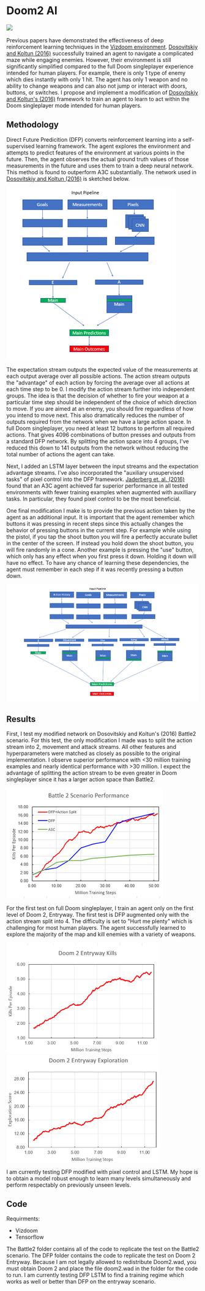 # Doom2 AI

<img src="/illustrations/entryway.gif" width="400">


Previous papers have demonstrated the effectiveness of deep reinforcement learning techniques in the [Vizdoom environment](http://vizdoom.cs.put.edu.pl/). [Dosovitskiy and Koltun (2016)](https://arxiv.org/pdf/1611.01779.pdf)
successfully trained an agent to navigate a complicated maze while engaging enemies. However, their environment is still significantly simplified compared to the full Doom singleplayer experience
intended for human players. For example, there is only 1 type of enemy which dies instantly with only 1 hit. The agent has only 1 weapon and no ability to change weapons and can also not jump
or interact with doors, buttons, or switches. I propose and implement a modification of [Dosovitskiy and Koltun's (2016)](https://arxiv.org/pdf/1611.01779.pdf) framework to train an agent to learn to act
within the Doom singleplayer mode intended for human players.

## Methodology

Direct Future Predicition (DFP) converts reinforcement learning into a self-supervised learning framework. The agent explores the environment and attempts to predict features of the environment at
various points in the future. Then, the agent observes the actual ground truth values of those measurements in the future and uses them to train a deep neural network. This method is found to
outperform A3C substantially. The network used in [Dosovitskiy and Koltun (2016)](https://arxiv.org/pdf/1611.01779.pdf) is sketched below. 

![Base DFP Network](/illustrations/base_dfp.PNG)

The expectation stream outputs the expected value of the measurements at each output average over all possible actions. The action stream outputs the "advantage" of each action by forcing the
average over all actions at each time step to be 0. I modify the action stream further into independent groups. The idea is that the decision of whether to fire
your weapon at a particular time step should be independent of the choice of which direction to move. If you are aimed at an enemy, you should fire reguardless of how you intend to move next. 
This also dramatically reduces the number of outputs required from the network when we have a large action space. In full Doom singleplayer, you need at least 12 buttons to perform all required
actions. That gives 4096 combinations of button presses and outputs from a standard DFP network. By splitting the action space into 4 groups, I've reduced this down to 141 outputs from the network
without reducing the total number of actions the agent can take.

Next, I added an LSTM layer between the input streams and the expectation advantage streams. I've also incorporated the "auxiliary unsupervised tasks" of pixel control into the DFP framework. 
[Jaderberg et. al. (2016)](https://arxiv.org/pdf/1611.05397.pdf) found that an A3C agent achieved far superior performance in all tested environments with fewer training examples when augmented 
with auxilliary tasks. In particular, they found pixel control to be the most beneficial. 

One final modification I make is to provide the previous action taken by the agent as an additional input. It is important that the agent remember which buttons it was pressing in recent steps since
this actually changes the behavior of pressing buttons in the current step. For example while using the pistol, if you tap the shoot button you will fire a perfectly accurate bullet in the center of the screen.
If instead you hold down the shoot button, you will fire randomly in a cone. Another example is pressing the "use" button, which only has any effect when you first press it down. Holding it down will have no effect. 
To have any chance of learning these dependencies, the agent must remember in each step if it was recently pressing a button down.

![Modified DFP Network](/illustrations/modified_dfp.PNG)

## Results

First, I test my modified network on Dosovitskiy and Koltun's (2016) Battle2 scenario. For this test, the only modification I made was to split the action stream into 2, movement and attack streams. All other
features and hyperparameters were matched as closely as possible to the original implementation. I observe superior performance with <30 million training examples and nearly identical performance with >30 million. I expect the advantage of splitting the action stream to be even greater in Doom singleplayer since it has a larger action space than Battle2.

![Battle2 Performance](/illustrations/battle.png)

For the first test on full Doom singleplayer, I train an agent only on the first level of Doom 2, Entryway. The first test is DFP augmented only with the action stream split into 4. The difficulty is set to "Hurt me plenty" which is challenging for most human players.
The agent successfully learned to explore the majority of the map and kill enemies with a variety of weapons. 

<img src="/illustrations/entrywaykills.PNG" width="400">
<img src="/illustrations/entrywayexplored.PNG" width="400">



I am currently testing DFP modified with pixel control and LSTM. My hope is to obtain a model robust enough to learn many levels simultaneously and perform respectably on previously unseen levels.

## Code

Requirments:
- Vizdoom
- Tensorflow

The Battle2 folder contains all of the code to replicate the test on the Battle2 scenario. The DFP folder contains the code to replicate the test on Doom 2 Entryway. Because I am not legally allowed to redistribute
Doom2.wad, you must obtain Doom 2 and place the file doom2.wad in the folder for the code to run. I am currently testing DFP LSTM to find a training regime which works as well or better than DFP on the entryway scenario.
